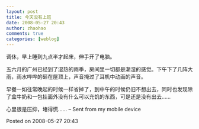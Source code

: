 ```yaml
---
layout: post
title: 今天没有上班
date: 2008-05-27 20:43
author: zhaohao
comments: true
categories: [weblog]
---
```

调休，早上睡到九点半才起床，伸手开了电脑。

五六月的广州已经到了湿热的雨季，房间里一切都是潮湿的感觉。下午下了几阵大雨，雨水哗哗的砸在屋顶上，声音掩过了耳机中动画的声音。

早餐一如往常晚起的时候一样省掉了，到中午的时候仍旧不想出去，同时也发现除了盒牛奶和一包挂面外没有什么可以充饥的东西，可是还是没有出去……

心里很是压抑，堵得慌……
– Sent from my mobile device

Posted on 2008-05-27 20:43
